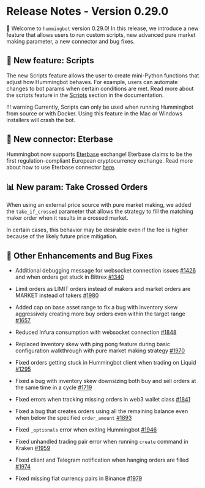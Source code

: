 # Release Notes - Version 0.29.0

🚀 Welcome to `hummingbot` version 0.29.0! In this release, we introduce a new feature that allows users to run custom scripts, new advanced pure market making parameter, a new connector and bug fixes.

## 🤖 New feature: Scripts

The new Scripts feature allows the user to create mini-Python functions that adjust how Hummingbot behaves. For example, users can automate changes to bot params when certain conditions are met. Read more about the scripts feature in the [Scripts](/developers/scripts/) section in the documentation.

!!! warning
    Currently, Scripts can only be used when running Hummingbot from source or with Docker. Using this feature in the Mac or Windows installers will crash the bot.

## 🔗 New connector: Eterbase

Hummingbot now supports [Eterbase](https://www.eterbase.com/) exchange! Eterbase claims to be the first regulation-compliant European cryptocurrency exchange. Read more about how to use Eterbase connector [here](/exchanges/eterbase/).

## 📊 New param: Take Crossed Orders

When using an external price source with pure market making, we added the `take_if_crossed` parameter that allows the strategy to fill the matching maker order when it results in a crossed market.

In certain cases, this behavior may be desirable even if the fee is higher because of the likely future price mitigation.


## 🐞 Other Enhancements and Bug Fixes

* Additional debugging message for websocket connection issues [#1426](https://github.com/CoinAlpha/hummingbot/issues/1426) and when orders get stuck in Bittrex [#1340](https://github.com/CoinAlpha/hummingbot/issues/1340)
* Limit orders as LIMIT orders instead of makers and market orders are MARKET instead of takers [#1980](https://github.com/CoinAlpha/hummingbot/issues/1980)
* Added cap on base asset range to fix a bug with inventory skew aggressively creating more buy orders even within the target range [#1657](https://github.com/CoinAlpha/hummingbot/issues/1657)
* Reduced Infura consumption with websocket connection [#1848](https://github.com/CoinAlpha/hummingbot/issues/1848)
* Replaced inventory skew with ping pong feature during basic configuration walkthrough with pure market making strategy [#1970](https://github.com/CoinAlpha/hummingbot/issues/1970)

* Fixed orders getting stuck in Hummingbot client when trading on Liquid [#1295](https://github.com/CoinAlpha/hummingbot/issues/1295)
* Fixed a bug with inventory skew downsizing both buy and sell orders at the same time in a cycle [#1719](https://github.com/CoinAlpha/hummingbot/issues/1719)
* Fixed errors when tracking missing orders in web3 wallet class [#1841](https://github.com/CoinAlpha/hummingbot/issues/1841)
* Fixed a bug that creates orders using all the remaining balance even when below the specified `order_amount` [#1893](https://github.com/CoinAlpha/hummingbot/issues/1893)
* Fixed `_optionals` error when exiting Hummingbot [#1946](https://github.com/CoinAlpha/hummingbot/issues/1946)
* Fixed unhandled trading pair error when running `create` command in Kraken [#1959](https://github.com/CoinAlpha/hummingbot/issues/1959)
* Fixed client and Telegram notification when hanging orders are filled [#1974](https://github.com/CoinAlpha/hummingbot/issues/1974)
* Fixed missing fiat currency pairs in Binance [#1979](https://github.com/CoinAlpha/hummingbot/pull/1979)
